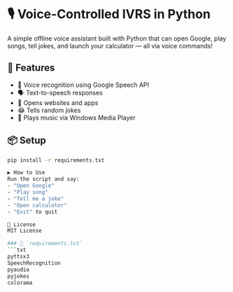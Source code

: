 # 🎙️ Voice-Controlled IVRS in Python

A simple offline voice assistant built with Python that can open Google, play songs, tell jokes, and launch your calculator — all via voice commands!

## 🚀 Features
- 🎤 Voice recognition using Google Speech API
- 🗣️ Text-to-speech responses
- 🔗 Opens websites and apps
- 😂 Tells random jokes
- 🎵 Plays music via Windows Media Player

## 📦 Setup
```bash
pip install -r requirements.txt

▶️ How to Use
Run the script and say:
- "Open Google"
- "Play song"
- "Tell me a joke"
- "Open calculator"
- "Exit" to quit

📜 License
MIT License

### 📌 `requirements.txt`
```txt
pyttsx3
SpeechRecognition
pyaudio
pyjokes
colorama




